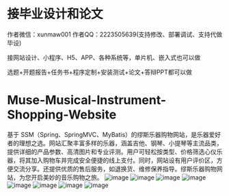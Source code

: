 # 接毕业设计和论文
作者微信：xunmaw001  作者QQ：2223505639(支持修改、部署调试、支持代做毕设)

接网站设计、小程序、H5、APP、各种系统等，单片机、嵌入式也可以做

选题+开题报告+任务书+程序定制+安装测试+论文+答辩PPT都可以做
# Muse-Musical-Instrument-Shopping-Website
基于 SSM（Spring、SpringMVC、MyBatis）的缪斯乐器购物网站，是乐器爱好者的理想之选。网站汇聚丰富多样的乐器，涵盖吉他、钢琴、小提琴等主流品类，提供详细的产品参数、高清图片和专业评测。用户可轻松按类型、价格筛选心仪乐器，将其加入购物车并完成安全便捷的线上支付。同时，网站设有用户评价区，方便交流分享。还提供优质的售后服务，如退换货、维修保养指导。缪斯乐器购物网站，为您开启美妙的音乐购物之旅。 
![image](https://github.com/user-attachments/assets/85a5ba3f-4cb0-4996-8eef-91502c7d259d)
![image](https://github.com/user-attachments/assets/901f8bcf-c54b-4722-a9ea-d94677b0e844)
![image](https://github.com/user-attachments/assets/867fb688-dce3-47e5-ac95-522b2f490c01)
![image](https://github.com/user-attachments/assets/336abd7a-bcbb-4d4f-8d30-c63ed661bea5)
![image](https://github.com/user-attachments/assets/48a19c66-8a98-4b34-84f2-eaba2d9404ed)
![image](https://github.com/user-attachments/assets/1dc0527d-7b2f-4250-96d8-fe0b47551355)
![image](https://github.com/user-attachments/assets/1d328c12-f109-4b11-af5f-105839e9a422)
![image](https://github.com/user-attachments/assets/fd047598-94ba-4859-8946-856d13617685)
